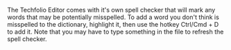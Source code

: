 The Techfolio Editor comes with it's own spell checker that will mark any words that may be potentially misspelled. To add a word you don't think is misspelled to the dictionary, highlight it, then use the hotkey Ctrl/Cmd + D to add it. Note that you may have to type something in the file to refresh the spell checker.